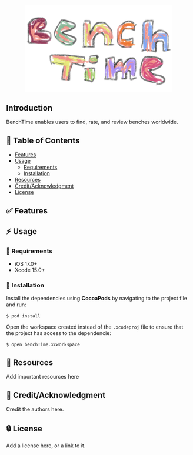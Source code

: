 <div align="center">
  <img src="benchTime/Assets.xcassets/bench-time.imageset/bench-time.png" alt="BenchTime Logo" width="400"/>
</div>

## Introduction
BenchTime enables users to find, rate, and review benches worldwide.

## :ledger: Table of Contents

- [Features](#white_check_mark-features)
- [Usage](#zap-usage)
  - [Requirements](#pushpin-requirements)
  - [Installation](#electric_plug-installation)
- [Resources](#page_facing_up-resources)
- [Credit/Acknowledgment](#star2-creditacknowledgment)
- [License](#lock-license)

## :white_check_mark: Features

## :zap: Usage

### :pushpin: Requirements
- iOS 17.0+
- Xcode 15.0+

### :electric_plug: Installation
Install the dependencies using **CocoaPods** by navigating to the project file and run:

```
$ pod install
```

Open the workspace created instead of the ```.xcodeproj``` file to ensure that the project has access to the dependencie:

```
$ open benchTime.xcworkspace
```

## :page_facing_up: Resources
Add important resources here

## :star2: Credit/Acknowledgment
Credit the authors here.

##  :lock: License
Add a license here, or a link to it.
